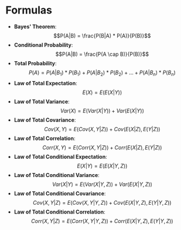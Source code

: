 # Formulas
- **Bayes' Theorem**: $$P(A|B) = \frac{P(B|A) * P(A)}{P(B)}$$
- **Conditional Probability**: $$P(A|B) = \frac{P(A \cap B)}{P(B)}$$
- **Total Probability**: $$P(A) = P(A|B_1) * P(B_1) + P(A|B_2) * P(B_2) + ... + P(A|B_n) * P(B_n)$$
- **Law of Total Expectation**: $$E(X) = E(E(X|Y))$$
- **Law of Total Variance**: $$Var(X) = E(Var(X|Y)) + Var(E(X|Y))$$
- **Law of Total Covariance**: $$Cov(X, Y) = E(Cov(X, Y|Z)) + Cov(E(X|Z), E(Y|Z))$$
- **Law of Total Correlation**: $$Corr(X, Y) = E(Corr(X, Y|Z)) + Corr(E(X|Z), E(Y|Z))$$
- **Law of Total Conditional Expectation**: $$E(X|Y) = E(E(X|Y, Z))$$
- **Law of Total Conditional Variance**: $$Var(X|Y) = E(Var(X|Y, Z)) + Var(E(X|Y, Z))$$
- **Law of Total Conditional Covariance**: $$Cov(X, Y|Z) = E(Cov(X, Y|Y, Z)) + Cov(E(X|Y, Z), E(Y|Y, Z))$$
- **Law of Total Conditional Correlation**: $$Corr(X, Y|Z) = E(Corr(X, Y|Y, Z)) + Corr(E(X|Y, Z), E(Y|Y, Z))$$